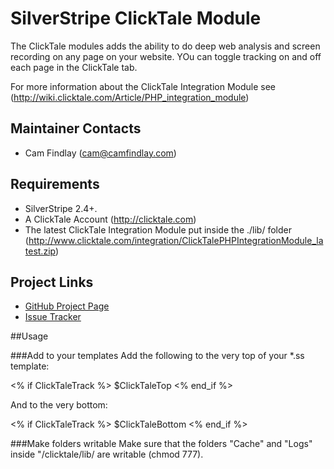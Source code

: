 # SilverStripe ClickTale Module

The ClickTale modules adds the ability to do deep web analysis and screen recording on any page on your website.
YOu can toggle tracking on and off each page in the ClickTale tab.

For more information about the ClickTale Integration Module see (http://wiki.clicktale.com/Article/PHP_integration_module)

## Maintainer Contacts
*  Cam Findlay (<cam@camfindlay.com>)

## Requirements
*  SilverStripe 2.4+.
*  A ClickTale Account (http://clicktale.com)
* The latest ClickTale Integration Module put inside the ./lib/ folder (http://www.clicktale.com/integration/ClickTalePHPIntegrationModule_latest.zip)

## Project Links
*  [GitHub Project Page](https://github.com/cam-findlay/silverstripe-clicktale)
*  [Issue Tracker](https://github.com/cam-findlay/silverstripe-clicktale/issues)

##Usage

###Add to your templates
Add the following to the very top of your *.ss template:

<% if ClickTaleTrack %>
$ClickTaleTop
<% end_if %>


And to the very bottom:

<% if ClickTaleTrack %>
$ClickTaleBottom
<% end_if %>

###Make folders writable
Make sure that the folders "Cache" and "Logs" inside "/clicktale/lib/ are writable (chmod 777).